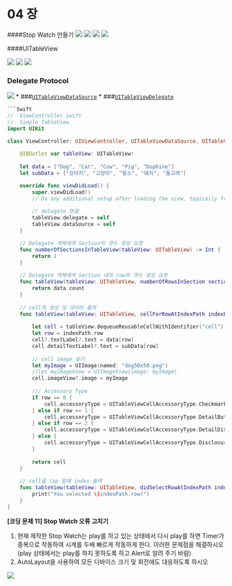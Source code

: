 # 04 장
####Stop Watch 만들기
![](StopWatch01.jpg)  ![](StopWatch02.jpg) 
![](StopWatch03.jpg)
![](StopWatch04.jpg) 


####UITableView

![](SimpleTblStroy02.jpg)   ![](SimpleTblStory01.jpg) 
![](table01.jpg)

### Delegate Protocol
![](Table_Delegate.png)
* 
###[`UITableViewDataSource`](https://developer.apple.com/library/ios/documentation/UIKit/Reference/UITableViewDataSource_Protocol/)
* 
###[`UITableViewDelegate`](https://developer.apple.com/library/ios/documentation/UIKit/Reference/UITableViewDelegate_Protocol/)


```Swift
```Swift
//  ViewController.swift
//  Simple TableView
import UIKit

class ViewController: UIViewController, UITableViewDataSource, UITableViewDelegate {
    
    @IBOutlet var tableView: UITableView!
    
    let data = ["Dog", "Cat", "Cow", "Pig", "Dophine"]
    let subData = ["강아지", "고양이", "황소", "돼지", "돌고래"]

    override func viewDidLoad() {
        super.viewDidLoad()
        // Do any additional setup after loading the view, typically from a nib.
        
        // delegate 연결
        tableView.delegate = self
        tableView.dataSource = self
    }

    // Delegate 객체에게 Section의 갯수 생성 요청
    func numberOfSectionsInTableView(tableView: UITableView) -> Int {
        return 1
    }
    
    // Delegate 객체에게 Section 내의 row의 갯수 생성 요청
    func tableView(tableView: UITableView, numberOfRowsInSection section: Int) -> Int {
        return data.count
    }
    
    // cell의 생성 및 데이터 출력
    func tableView(tableView: UITableView, cellForRowAtIndexPath indexPath: NSIndexPath) -> UITableViewCell {
        
        let cell = tableView.dequeueReusableCellWithIdentifier("cell") as UITableViewCell!
        let row = indexPath.row
        cell?.textLabel?.text = data[row]
        cell.detailTextLabel?.text = subData[row]
        
        // cell image 넣기
        let myImage = UIImage(named: "dog50x50.png")
        //let myImageView = UIImageView(image: myImage)
        cell.imageView?.image = myImage
        
        /// Accessory Type
        if row == 0 {
            cell.accessoryType = UITableViewCellAccessoryType.Checkmark
        } else if row == 1 {
            cell.accessoryType = UITableViewCellAccessoryType.DetailButton
        } else if row == 2 {
            cell.accessoryType = UITableViewCellAccessoryType.DetailDisclosureButton
        } else {
            cell.accessoryType = UITableViewCellAccessoryType.DisclosureIndicator
        }
        
        return cell  
    }
    
    // cell을 tap 할때 index 출력
    func tableView(tableView: UITableView, didSelectRowAtIndexPath indexPath: NSIndexPath) {
        print("You selected \(indexPath.row)")
    }   
}

```
**[코딩 문제 11] Stop Watch 오류 고치기**
1. 현재 제작한 Stop Watch는 play를 하고 있는 상태에서 다시 play를 하면 Timer가 중복으로 작동하여 시계를 두배 빠르게 작동하게 한다. 이러한 문제점을 해결하시오(play 상태에서는 play를 하지 못하도록 하고 Alert로 알려 주기 바람)
2. AutoLayout을 사용하여 모든 디바이스 크기 및 회전에도 대응하도록 하시오

![](FixStopWatch.jpg)


